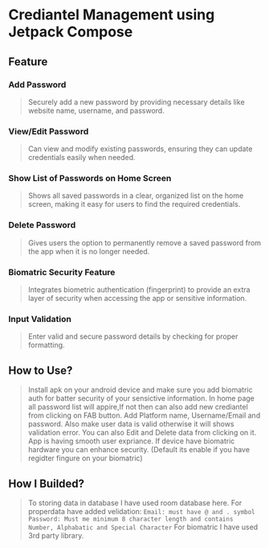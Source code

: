 # Crediantel Management using Jetpack Compose 
## **Feature**
### Add Password
> Securely add a new password by providing necessary details like website name, username, and password.
### View/Edit Password
> Can view and modify existing passwords, ensuring they can update credentials easily when needed.
### Show List of Passwords on Home Screen
> Shows all saved passwords in a clear, organized list on the home screen, making it easy for users to find the required credentials.
### Delete Password
> Gives users the option to permanently remove a saved password from the app when it is no longer needed.
### Biomatric Security Feature
> Integrates biometric authentication (fingerprint) to provide an extra layer of security when accessing the app or sensitive information.
### Input Validation
> Enter valid and secure password details by checking for proper formatting.

## How to Use?
> Install apk on your android device and make sure you add biomatric auth for batter security of your sensictive information.
> In home page all password list will appire,If not then can also add new crediantel from clicking on FAB button.
> Add Platform name, Username/Email and password. Also make user data is valid otherwise it will shows validation error.
> You can also Edit and Delete data from clicking on it.
> App is having smooth user expriance.
> If device have biomatric hardware you can enhance security. (Default its enable if you have regidter fingure on your biomatric)

## How I Builded?
> To storing data in database I have used room database here.
> For properdata have added velidation:
> `Email: must have @ and . symbol`
> `Password: Must me minimum 8 character length and contains Number, Alphabatic and Special Character`
> For biomatric I have used 3rd party library.
